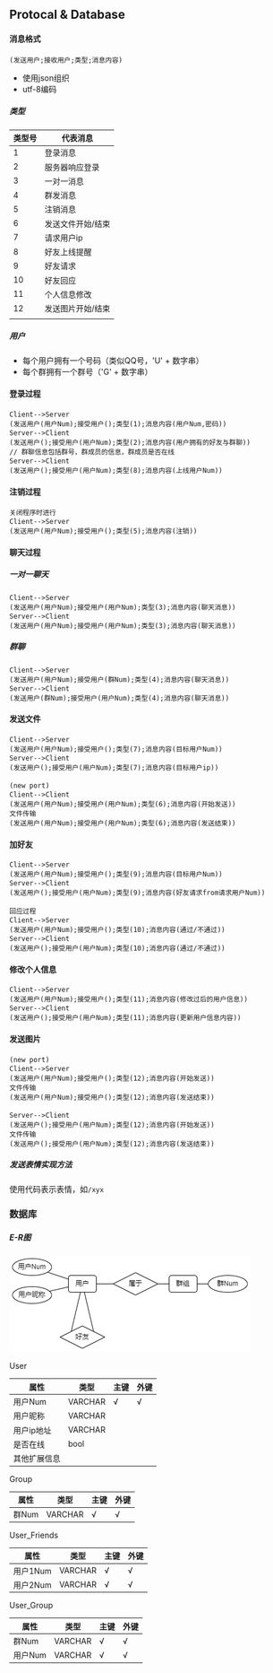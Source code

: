 ## Protocal & Database

#### 消息格式

`(发送用户;接收用户;类型;消息内容)`

* 使用json组织
* utf-8编码

##### 类型

| 类型号 | 代表消息          |
| ------ | ----------------- |
| 1      | 登录消息          |
| 2      | 服务器响应登录    |
| 3      | 一对一消息        |
| 4      | 群发消息          |
| 5      | 注销消息          |
| 6      | 发送文件开始/结束 |
| 7      | 请求用户ip        |
| 8      | 好友上线提醒      |
| 9      | 好友请求          |
| 10     | 好友回应          |
| 11     | 个人信息修改      |
| 12     | 发送图片开始/结束 |
|        |                   |

##### 用户

* 每个用户拥有一个号码（类似QQ号，'U' + 数字串）
* 每个群拥有一个群号（'G' + 数字串）



#### 登录过程

```
Client-->Server
(发送用户(用户Num);接受用户();类型(1);消息内容(用户Num,密码))
Server-->Client
(发送用户();接受用户(用户Num);类型(2);消息内容(用户拥有的好友与群聊))
// 群聊信息包括群号，群成员的信息，群成员是否在线
Server-->Client
(发送用户();接受用户(用户Num);类型(8);消息内容(上线用户Num))
```



#### 注销过程

```
关闭程序时进行
Client-->Server
(发送用户(用户Num);接受用户();类型(5);消息内容(注销))
```



#### 聊天过程

##### 一对一聊天

```
Client-->Server
(发送用户(用户Num);接受用户(用户Num);类型(3);消息内容(聊天消息))
Server-->Client
(发送用户(用户Num);接受用户(用户Num);类型(3);消息内容(聊天消息))
```

##### 群聊

```
Client-->Server
(发送用户(用户Num);接受用户(群Num);类型(4);消息内容(聊天消息))
Server-->Client
(发送用户(群Num);接受用户(用户Num);类型(4);消息内容(聊天消息))
```



#### 发送文件

```
Client-->Server
(发送用户(用户Num);接受用户();类型(7);消息内容(目标用户Num))
Server-->Client
(发送用户();接受用户(用户Num);类型(7);消息内容(目标用户ip))

(new port)
Client-->Client
(发送用户(用户Num);接受用户(用户Num);类型(6);消息内容(开始发送))
文件传输
(发送用户(用户Num);接受用户(用户Num);类型(6);消息内容(发送结束))
```



#### 加好友

```
Client-->Server
(发送用户(用户Num);接受用户();类型(9);消息内容(目标用户Num))
Server-->Client
(发送用户();接受用户(用户Num);类型(9);消息内容(好友请求from请求用户Num))

回应过程
Client-->Server
(发送用户(用户Num);接受用户();类型(10);消息内容(通过/不通过))
Server-->Client
(发送用户();接受用户(用户Num);类型(10);消息内容(通过/不通过))
```



#### 修改个人信息

```
Client-->Server
(发送用户(用户Num);接受用户();类型(11);消息内容(修改过后的用户信息))
Server-->Client
(发送用户();接受用户(用户Num);类型(11);消息内容(更新用户信息内容))
```



#### 发送图片

```
(new port)
Client-->Server
(发送用户(用户Num);接受用户();类型(12);消息内容(开始发送))
文件传输
(发送用户(用户Num);接受用户();类型(12);消息内容(发送结束))

Server-->Client
(发送用户();接受用户(用户Num);类型(12);消息内容(开始发送))
文件传输
(发送用户();接受用户(用户Num);类型(12);消息内容(发送结束))
```





##### 发送表情实现方法

使用代码表示表情，如`/xyx`



### 数据库

##### E-R图

![聊天软件数据库.drawio](.\media\聊天软件数据库.drawio.png)

User

| 属性         | 类型    | 主键 | 外键 |
| ------------ | ------- | ---- | ---- |
| 用户Num      | VARCHAR | √    | √    |
| 用户昵称     | VARCHAR |      |      |
| 用户ip地址   | VARCHAR |      |      |
| 是否在线     | bool    |      |      |
| 其他扩展信息 |         |      |      |

Group

| 属性  | 类型    | 主键 | 外键 |
| ----- | ------- | ---- | ---- |
| 群Num | VARCHAR | √    | √    |

User_Friends

| 属性     | 类型    | 主键 | 外键 |
| -------- | ------- | ---- | ---- |
| 用户1Num | VARCHAR | √    | √    |
| 用户2Num | VARCHAR | √    | √    |

User_Group

| 属性    | 类型    | 主键 | 外键 |
| ------- | ------- | ---- | ---- |
| 群Num   | VARCHAR | √    | √    |
| 用户Num | VARCHAR | √    | √    |